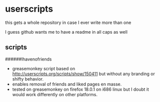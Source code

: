 userscripts
===========

this gets a whole repository in case I ever write more than one

I guess github wants me to have a readme in all caps as well

scripts
-
######Ihavenofriends
-   greasemonkey script based on http://userscripts.org/scripts/show/150411 but without any branding or shifty behavior.
-   enables removal of friends and liked pages en masse.
-   tested on greasemonkey on firefox 18.0.1 on i686 linux but I doubt it would work differently on other platforms.
